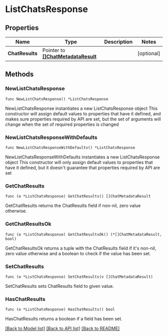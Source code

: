 # ListChatsResponse

## Properties

Name | Type | Description | Notes
------------ | ------------- | ------------- | -------------
**ChatResults** | Pointer to [**[]ChatMetadataResult**](ChatMetadataResult.md) |  | [optional] 

## Methods

### NewListChatsResponse

`func NewListChatsResponse() *ListChatsResponse`

NewListChatsResponse instantiates a new ListChatsResponse object
This constructor will assign default values to properties that have it defined,
and makes sure properties required by API are set, but the set of arguments
will change when the set of required properties is changed

### NewListChatsResponseWithDefaults

`func NewListChatsResponseWithDefaults() *ListChatsResponse`

NewListChatsResponseWithDefaults instantiates a new ListChatsResponse object
This constructor will only assign default values to properties that have it defined,
but it doesn't guarantee that properties required by API are set

### GetChatResults

`func (o *ListChatsResponse) GetChatResults() []ChatMetadataResult`

GetChatResults returns the ChatResults field if non-nil, zero value otherwise.

### GetChatResultsOk

`func (o *ListChatsResponse) GetChatResultsOk() (*[]ChatMetadataResult, bool)`

GetChatResultsOk returns a tuple with the ChatResults field if it's non-nil, zero value otherwise
and a boolean to check if the value has been set.

### SetChatResults

`func (o *ListChatsResponse) SetChatResults(v []ChatMetadataResult)`

SetChatResults sets ChatResults field to given value.

### HasChatResults

`func (o *ListChatsResponse) HasChatResults() bool`

HasChatResults returns a boolean if a field has been set.


[[Back to Model list]](../README.md#documentation-for-models) [[Back to API list]](../README.md#documentation-for-api-endpoints) [[Back to README]](../README.md)


